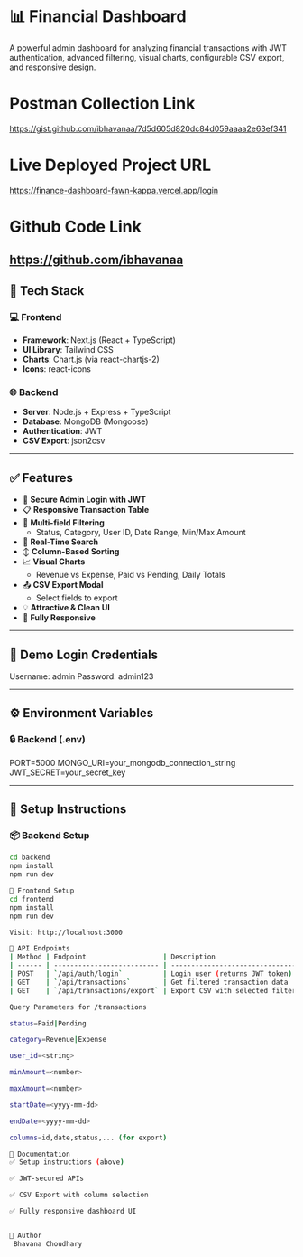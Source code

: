 # 📊 Financial Dashboard

A powerful admin dashboard for analyzing financial transactions with JWT authentication, advanced filtering, visual charts, configurable CSV export, and responsive design.


# Postman Collection Link

https://gist.github.com/ibhavanaa/7d5d605d820dc84d059aaaa2e63ef341

# Live Deployed Project URL

https://finance-dashboard-fawn-kappa.vercel.app/login


# Github Code Link

https://github.com/ibhavanaa
---

## 🚀 Tech Stack

### 💻 Frontend
- **Framework**: Next.js (React + TypeScript)
- **UI Library**: Tailwind CSS
- **Charts**: Chart.js (via react-chartjs-2)
- **Icons**: react-icons

### 🌐 Backend
- **Server**: Node.js + Express + TypeScript
- **Database**: MongoDB (Mongoose)
- **Authentication**: JWT
- **CSV Export**: json2csv

---

## ✅ Features

- 🔐 **Secure Admin Login with JWT**
- 📋 **Responsive Transaction Table**
- 🔎 **Multi-field Filtering**
  - Status, Category, User ID, Date Range, Min/Max Amount
- 🧠 **Real-Time Search**
- ↕️ **Column-Based Sorting**
- 📈 **Visual Charts**
  - Revenue vs Expense, Paid vs Pending, Daily Totals
- 📤 **CSV Export Modal**
  - Select fields to export
- 💡 **Attractive & Clean UI**
- 📱 **Fully Responsive**

---

## 🔑 Demo Login Credentials

Username: admin
Password: admin123



---

## ⚙️ Environment Variables

### 🔒 Backend (.env)
PORT=5000
MONGO_URI=your_mongodb_connection_string
JWT_SECRET=your_secret_key


---

## 🧩 Setup Instructions

### 📦 Backend Setup
```bash
cd backend
npm install
npm run dev

🎨 Frontend Setup
cd frontend
npm install
npm run dev

Visit: http://localhost:3000

📡 API Endpoints
| Method | Endpoint                   | Description                      |
| ------ | -------------------------- | -------------------------------- |
| POST   | `/api/auth/login`          | Login user (returns JWT token)   |
| GET    | `/api/transactions`        | Get filtered transaction data    |
| GET    | `/api/transactions/export` | Export CSV with selected filters |

Query Parameters for /transactions

status=Paid|Pending

category=Revenue|Expense

user_id=<string>

minAmount=<number>

maxAmount=<number>

startDate=<yyyy-mm-dd>

endDate=<yyyy-mm-dd>

columns=id,date,status,... (for export)

📄 Documentation
✅ Setup instructions (above)

✅ JWT-secured APIs

✅ CSV Export with column selection

✅ Fully responsive dashboard UI


🙌 Author
 Bhavana Choudhary
